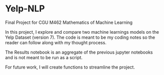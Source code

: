 # Yelp-NLP
Final Project for CGU M462 Mathematics of Machine Learning

In this project, I explore and compare two machine learnings models on the Yelp Dataset (version 7). The code is meant to be my coding notes so the reader can follow along with my thought process.

The Results notebook is an aggregate of the previous jupyter notebooks and is not meant to be run as a script.

For future work, I will create functions to streamline the project.
